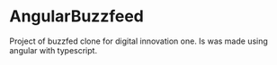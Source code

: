# AngularBuzzfeed

Project of buzzfed clone for digital innovation one. Is was made using angular with typescript.
